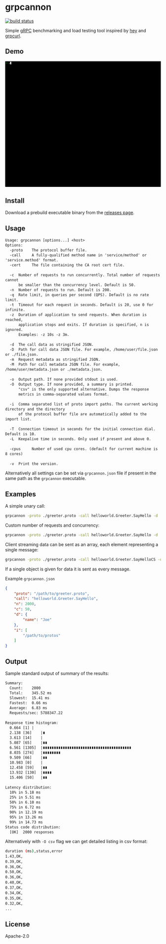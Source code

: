 # grpcannon

[![build status](https://img.shields.io/travis/bojand/grpcannon/master.svg?style=flat-square)](https://travis-ci.org/bojand/grpcannon)

Simple [gRPC](http://grpc.io/) benchmarking and load testing tool inspired by [hey](https://github.com/rakyll/hey/) and [grpcurl](https://github.com/fullstorydev/grpcurl).

## Demo

![demo](grpcannon.gif)

## Install

Download a prebuild executable binary from the [releases page](https://github.com/bojand/grpcannon/releases).

## Usage

```
Usage: grpcannon [options...] <host>
Options:
  -proto	The protocol buffer file.
  -call		A fully-qualified method name in 'service/method' or 'service.method' format.
  -cert		The file containing the CA root cert file.

  -c  Number of requests to run concurrently. Total number of requests cannot
	  be smaller than the concurrency level. Default is 50.
  -n  Number of requests to run. Default is 200.
  -q  Rate limit, in queries per second (QPS). Default is no rate limit.
  -t  Timeout for each request in seconds. Default is 20, use 0 for infinite.
  -z  Duration of application to send requests. When duration is reached,
      application stops and exits. If duration is specified, n is ignored.
      Examples: -z 10s -z 3m.

  -d  The call data as stringified JSON.
  -D  Path for call data JSON file. For example, /home/user/file.json or ./file.json.
  -m  Request metadata as stringified JSON.
  -M  Path for call metadata JSON file. For example, /home/user/metadata.json or ./metadata.json.

  -o  Output path. If none provided stdout is used.
  -O  Output type. If none provided, a summary is printed.
      "csv" is the only supported alternative. Dumps the response
	  metrics in comma-separated values format.

  -i  Comma separated list of proto import paths. The current working directory and the directory
	  of the protocol buffer file are automatically added to the import list.

  -T  Connection timeout in seconds for the initial connection dial. Default is 10.
  -L  Keepalive time in seconds. Only used if present and above 0.

  -cpus		Number of used cpu cores. (default for current machine is 8 cores)

  -v  Print the version.
```

Alternatively all settings can be set via `grpcannon.json` file if present in the same path as the `grpcannon` executable.

## Examples

A simple unary call:

```sh
grpcannon -proto ./greeter.proto -call helloworld.Greeter.SayHello -d '{"name":"Joe"}' 0.0.0.0:50051
```

Custom number of requests and concurrency:

```sh
grpcannon -proto ./greeter.proto -call helloworld.Greeter.SayHello -d '{"name":"Joe"}' -n 2000 -c 20 0.0.0.0:50051
```

Client streaming data can be sent as an array, each element representing a single message:

```sh
grpcannon -proto ./greeter.proto -call helloworld.Greeter.SayHelloCS -d '[{"name":"Joe"},{"name":"Kate"},{"name":"Sara"}]' 0.0.0.0:50051
```

If a single object is given for data it is sent as every message.

Example `grpcannon.json`

```json
{
    "proto": "/path/to/greeter.proto",
    "call": "helloworld.Greeter.SayHello",
    "n": 2000,
    "c": 50,
    "d": {
        "name": "Joe"
    },
    "i": [
        "/path/to/protos"
    ]
}
```

## Output

Sample standard output of summary of the results:

```
Summary:
  Count:	2000
  Total:	345.52 ms
  Slowest:	15.41 ms
  Fastest:	0.66 ms
  Average:	6.83 ms
  Requests/sec:	5788347.22

Response time histogram:
  0.664 [1]	|
  2.138 [36]	|∎
  3.613 [14]	|
  5.087 [65]	|∎∎
  6.561 [1305]	|∎∎∎∎∎∎∎∎∎∎∎∎∎∎∎∎∎∎∎∎∎∎∎∎∎∎∎∎∎∎∎∎∎∎∎∎∎∎∎∎
  8.035 [274]	|∎∎∎∎∎∎∎∎
  9.509 [66]	|∎∎
  10.983 [0]	|
  12.458 [59]	|∎∎
  13.932 [130]	|∎∎∎∎
  15.406 [50]	|∎∎

Latency distribution:
  10% in 5.18 ms
  25% in 5.51 ms
  50% in 6.10 ms
  75% in 6.72 ms
  90% in 12.19 ms
  95% in 13.26 ms
  99% in 14.73 ms
Status code distribution:
  [OK]	2000 responses
```

Alternatively with `-O csv` flag we can get detailed listing in csv format:

```sh
duration (ms),status,error
1.43,OK,
0.39,OK,
0.36,OK,
0.50,OK,
0.36,OK,
0.40,OK,
0.37,OK,
0.34,OK,
0.35,OK,
0.32,OK,
...
```

## License

Apache-2.0

